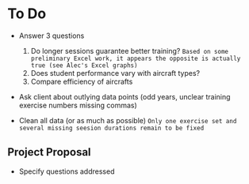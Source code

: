 # To Do
- Answer 3 questions
  1. Do longer sessions guarantee better training? `Based on some preliminary Excel work, it appears the opposite is actually true (see Alec's Excel graphs)`
  2. Does student performance vary with aircraft types?
  3. Compare efficiency of aircrafts
  
- Ask client about outlying data points (odd years, unclear training exercise numbers missing commas)

- Clean all data (or as much as possible) `Only one exercise set and several missing seesion durations remain to be fixed`

## Project Proposal
- Specify questions addressed
